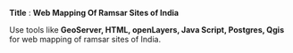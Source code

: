 **Title** : **Web Mapping Of Ramsar Sites of India**

Use tools like **GeoServer, HTML, openLayers, Java Script, Postgres, Qgis** for web mapping of ramsar sites of India.
